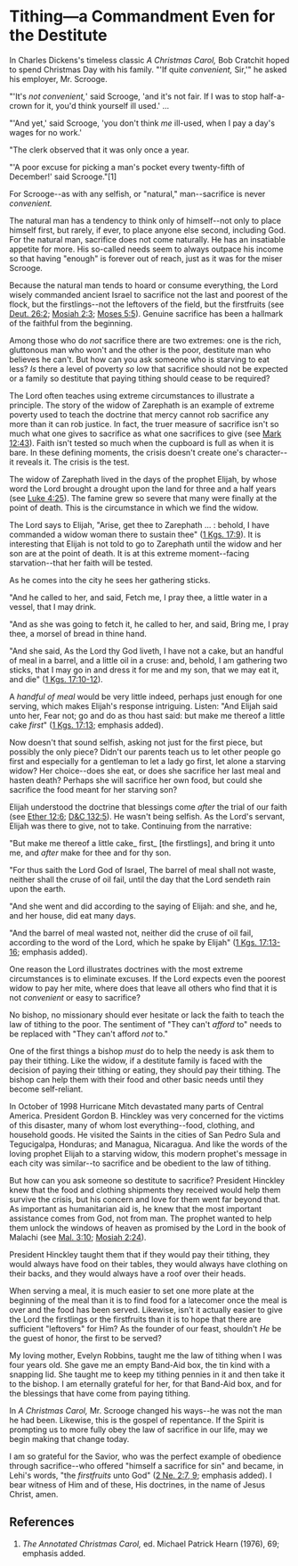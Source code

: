 # Tithing—a Commandment Even for the Destitute

In Charles Dickens's timeless classic _A Christmas Carol,_ Bob Cratchit hoped
to spend Christmas Day with his family. "'If quite _convenient,_ Sir,'" he
asked his employer, Mr. Scrooge.

"'It's _not convenient,_' said Scrooge, 'and it's not fair. If I was to stop
half-a-crown for it, you'd think yourself ill used.' ...

"'And yet,' said Scrooge, 'you don't think _me_ ill-used, when I pay a day's
wages for no work.'

"The clerk observed that it was only once a year.

"'A poor excuse for picking a man's pocket every twenty-fifth of December!'
said Scrooge."[1]

For Scrooge--as with any selfish, or "natural," man--sacrifice is never
_convenient._

The natural man has a tendency to think only of himself--not only to place
himself first, but rarely, if ever, to place anyone else second, including
God. For the natural man, sacrifice does not come naturally. He has an
insatiable appetite for more. His so-called needs seem to always outpace his
income so that having "enough" is forever out of reach, just as it was for the
miser Scrooge.

Because the natural man tends to hoard or consume everything, the Lord wisely
commanded ancient Israel to sacrifice not the last and poorest of the flock,
but the firstlings--not the leftovers of the field, but the firstfruits (see
[Deut. 26:2](/scriptures/ot/deut/26.2?lang=eng#1); [Mosiah
2:3](/scriptures/bofm/mosiah/2.3?lang=eng#2); [Moses
5:5](/scriptures/pgp/moses/5.5?lang=eng#4)). Genuine sacrifice has been a
hallmark of the faithful from the beginning.

Among those who do _not_ sacrifice there are two extremes: one is the rich,
gluttonous man who won't and the other is the poor, destitute man who believes
he can't. But how can you ask someone who is starving to eat less? _Is_ there
a level of poverty _so_ low that sacrifice should not be expected or a family
so destitute that paying tithing should cease to be required?

The Lord often teaches using extreme circumstances to illustrate a principle.
The story of the widow of Zarephath is an example of extreme poverty used to
teach the doctrine that mercy cannot rob sacrifice any more than it can rob
justice. In fact, the truer measure of sacrifice isn't so much what one gives
to sacrifice as what one sacrifices to give (see [Mark
12:43](/scriptures/nt/mark/12.43?lang=eng#42)). Faith isn't tested so much
when the cupboard is full as when it is bare. In these defining moments, the
crisis doesn't create one's character--it reveals it. The crisis is the test.

The widow of Zarephath lived in the days of the prophet Elijah, by whose word
the Lord brought a drought upon the land for three and a half years (see [Luke
4:25](/scriptures/nt/luke/4.25?lang=eng#24)). The famine grew so severe that
many were finally at the point of death. This is the circumstance in which we
find the widow.

The Lord says to Elijah, "Arise, get thee to Zarephath ... : behold, I have
commanded a widow woman there to sustain thee" ([1 Kgs.
17:9](/scriptures/ot/1-kgs/17.9?lang=eng#8)). It is interesting that Elijah is
not told to go to Zarephath until the widow and her son are at the point of
death. It is at this extreme moment--facing starvation--that her faith will be
tested.

As he comes into the city he sees her gathering sticks.

"And he called to her, and said, Fetch me, I pray thee, a little water in a
vessel, that I may drink.

"And as she was going to fetch it, he called to her, and said, Bring me, I
pray thee, a morsel of bread in thine hand.

"And she said, As the Lord thy God liveth, I have not a cake, but an handful
of meal in a barrel, and a little oil in a cruse: and, behold, I am gathering
two sticks, that I may go in and dress it for me and my son, that we may eat
it, and die" ([1 Kgs. 17:10-12](/scriptures/ot/1-kgs/17.10-12?lang=eng#9)).

A _handful of meal_ would be very little indeed, perhaps just enough for one
serving, which makes Elijah's response intriguing. Listen: "And Elijah said
unto her, Fear not; go and do as thou hast said: but make me thereof a little
cake _first_" ([1 Kgs. 17:13](/scriptures/ot/1-kgs/17.13?lang=eng#12);
emphasis added).

Now doesn't that sound selfish, asking not just for the first piece, but
possibly the only piece? Didn't our parents teach us to let other people go
first and especially for a gentleman to let a lady go first, let alone a
starving widow? Her choice--does she eat, or does she sacrifice her last meal
and hasten death? Perhaps she will sacrifice her own food, but could she
sacrifice the food meant for her starving son?

Elijah understood the doctrine that blessings come _after_ the trial of our
faith (see [Ether 12:6](/scriptures/bofm/ether/12.6?lang=eng#5); [D&amp;C
132:5](/scriptures/dc-testament/dc/132.5?lang=eng#4)). He wasn't being
selfish. As the Lord's servant, Elijah was there to give, not to take.
Continuing from the narrative:

"But make me thereof a little cake_ first_ [the firstlings], and bring it unto
me, and _after_ make for thee and for thy son.

"For thus saith the Lord God of Israel, The barrel of meal shall not waste,
neither shall the cruse of oil fail, until the day that the Lord sendeth rain
upon the earth.

"And she went and did according to the saying of Elijah: and she, and he, and
her house, did eat many days.

"And the barrel of meal wasted not, neither did the cruse of oil fail,
according to the word of the Lord, which he spake by Elijah" ([1 Kgs.
17:13-16](/scriptures/ot/1-kgs/17.13-16?lang=eng#12); emphasis added).

One reason the Lord illustrates doctrines with the most extreme circumstances
is to eliminate excuses. If the Lord expects even the poorest widow to pay her
mite, where does that leave all others who find that it is not _convenient_ or
easy to sacrifice?

No bishop, no missionary should ever hesitate or lack the faith to teach the
law of tithing to the poor. The sentiment of "They can't _afford_ to" needs to
be replaced with "They can't afford _not_ to."

One of the first things a bishop _must_ do to help the needy is ask them to
pay their tithing. Like the widow, if a destitute family is faced with the
decision of paying their tithing or eating, they should pay their tithing. The
bishop can help them with their food and other basic needs until they become
self-reliant.

In October of 1998 Hurricane Mitch devastated many parts of Central America.
President Gordon B. Hinckley was very concerned for the victims of this
disaster, many of whom lost everything--food, clothing, and household goods.
He visited the Saints in the cities of San Pedro Sula and Tegucigalpa,
Honduras; and Managua, Nicaragua. And like the words of the loving prophet
Elijah to a starving widow, this modern prophet's message in each city was
similar--to sacrifice and be obedient to the law of tithing.

But how can you ask someone so destitute to sacrifice? President Hinckley knew
that the food and clothing shipments they received would help them survive the
crisis, but his concern and love for them went far beyond that. As important
as humanitarian aid is, he knew that the most important assistance comes from
God, not from man. The prophet wanted to help them unlock the windows of
heaven as promised by the Lord in the book of Malachi (see [Mal.
3:10](/scriptures/ot/mal/3.10?lang=eng#9); [Mosiah
2:24](/scriptures/bofm/mosiah/2.24?lang=eng#23)).

President Hinckley taught them that if they would pay their tithing, they
would always have food on their tables, they would always have clothing on
their backs, and they would always have a roof over their heads.

When serving a meal, it is much easier to set one more plate at the beginning
of the meal than it is to find food for a latecomer once the meal is over and
the food has been served. Likewise, isn't it actually easier to give the Lord
the firstlings or the firstfruits than it is to hope that there are sufficient
"leftovers" for Him? As the founder of our feast, shouldn't _He_ be the guest
of honor, the first to be served?

My loving mother, Evelyn Robbins, taught me the law of tithing when I was four
years old. She gave me an empty Band-Aid box, the tin kind with a snapping
lid. She taught me to keep my tithing pennies in it and then take it to the
bishop. I am eternally grateful for her, for that Band-Aid box, and for the
blessings that have come from paying tithing.

In _A Christmas Carol,_ Mr. Scrooge changed his ways--he was not the man he
had been. Likewise, this is the gospel of repentance. If the Spirit is
prompting us to more fully obey the law of sacrifice in our life, may we begin
making that change today.

I am so grateful for the Savior, who was the perfect example of obedience
through sacrifice--who offered "himself a sacrifice for sin" and became, in
Lehi's words, "the _firstfruits_ unto God" ([2 Ne. 2:7,
9](/scriptures/bofm/2-ne/2.7,9?lang=eng#6); emphasis added). I bear witness of
Him and of these, His doctrines, in the name of Jesus Christ, amen.

## References

  1. _The Annotated Christmas Carol,_ ed. Michael Patrick Hearn (1976), 69; emphasis added.

